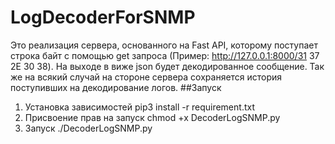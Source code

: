 # LogDecoderForSNMP

Это реализация сервера, основанного на Fast API, которому поступает строка байт с помощью get запроса (Пример: http://127.0.0.1:8000/31 37 2E 30 38).
На выходе в виже json будет декодированное сообщение.
Так же на всякий случай на стороне сервера сохраняется история поступивших на декодирование логов.
##Запуск
1) Установка зависимостей pip3 install -r requirement.txt
2) Присвоение прав на запуск chmod +x DecoderLogSNMP.py
3) Запуск ./DecoderLogSNMP.py
